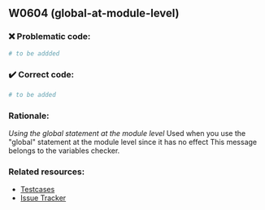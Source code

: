 ## W0604 (global-at-module-level)

### :x: Problematic code:

```python
# to be addded
```

### :heavy_check_mark: Correct code:

```python
# to be added
```

### Rationale:

 *Using the global statement at the module level*
  Used when you use the "global" statement at the module level since it has no
  effect This message belongs to the variables checker.



### Related resources:

- [Testcases](#)
- [Issue Tracker](https://github.com/PyCQA/pylint/issues?q=is%3Aissue+%22global-at-module-level%22+OR+%22W0604%22)
